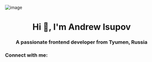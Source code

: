 ![image](https://c.tenor.com/-AyTtMgs2mMAAAAi/nyan-cat-nyan.gif)
<h1 align="center">Hi 👋, I'm Andrew Isupov</h1>
<h3 align="center">A passionate frontend developer from Tyumen, Russia</h3>

<h3 align="left">Connect with me:</h3>
<p align="left">
</p>
